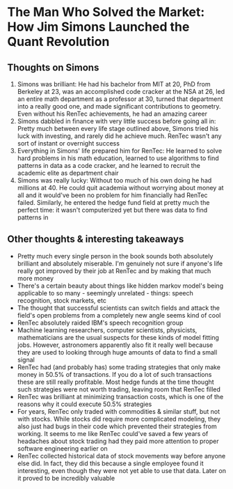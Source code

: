 # The Man Who Solved the Market: How Jim Simons Launched the Quant Revolution


## Thoughts on Simons

1. Simons was brilliant: He had his bachelor from MIT at 20, PhD from Berkeley at 23, was an accomplished code cracker at the NSA at 26, led an entire math department as a professor at 30, turned that department into a really good one, and made significant contributions to geometry. Even without his RenTec achievements, he had an amazing career
2. Simons dabbled in finance with very little success before going all in: Pretty much between every life stage outlined above, Simons tried his luck with investing, and rarely did he achieve much. RenTec wasn't any sort of instant or overnight success
3. Everything in Simons' life prepared him for RenTec: He learned to solve hard problems in his math education, learned to use algorithms to find patterns in data as a code cracker, and he learned to recruit the academic elite as department chair
4. Simons was really lucky: Without too much of his own doing he had millions at 40. He could quit academia without worrying about money at all and it would've been no problem for him financially had RenTec failed. Similarly, he entered the hedge fund field at pretty much the perfect time: it wasn't computerized yet but there was data to find patterns in

## Other thoughts & interesting takeaways

- Pretty much every single person in the book sounds both absolutely brilliant and absolutely miserable. I'm genuinely not sure if anyone's life really got improved by their job at RenTec and by making that much more money
- There's a certain beauty about things like hidden markov model's being applicable to so many - seemingly unrelated - things: speech recognition, stock markets, etc
- The thought that successful scientists can switch fields and attack the field's open problems from a completely new angle seems kind of cool
- RenTec absolutely raided IBM's speech recognition group
- Machine learning researchers, computer scientists, physicists, mathematicians are the usual suspects for these kinds of model fitting jobs. However, astronomers apparently also fit it really well because they are used to looking through huge amounts of data to find a small signal
- RenTec had (and probably has) some trading strategies that only make money in 50.5% of transactions. If you do a lot of such transactions these are still really profitable. Most hedge funds at the time thought such strategies were not worth trading, leaving room that RenTec filled
- RenTec was brilliant at minimizing transaction costs, which is one of the reasons why it could execute 50.5% strategies
- For years, RenTec only traded with commodities & similar stuff, but not with stocks. While stocks did require more complicated modeling, they also just had bugs in their code which prevented their strategies from working. It seems to me like RenTec could've saved a few years of headaches about stock trading had they paid more attention to proper software engineering earlier on
- RenTec collected historical data of stock movements way before anyone else did. In fact, they did this because a single employee found it interesting,  even though they were not yet able to use that data. Later on it proved to be incredibly valuable
